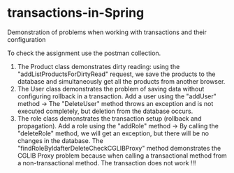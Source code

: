 # transactions-in-Spring
Demonstration of problems when working with transactions and their configuration

To check the assignment use the postman collection.
1. The Product class demonstrates dirty reading:
using the "addListProductsForDirtyRead" request, we save the products to the database and simultaneously get all the products from another browser.
2. The User class demonstrates the problem of saving data without configuring rollback in a transaction.
Add a user using the "addUser" method -> The "DeleteUser" method throws an exception and is not executed completely, but deletion from the database occurs.
3. The role class demonstrates the transaction setup (rollback and propagation).
 Add a role using the "addRole" method -> By calling the "deleteRole" method, we will get an exception, but there will be no changes in the database.
    The "findRoleByIdafterDeleteCheckCGLIBProxy" method demonstrates the CGLIB Proxy problem because when calling a transactional method from a non-transactional method. The transaction does not work !!!
